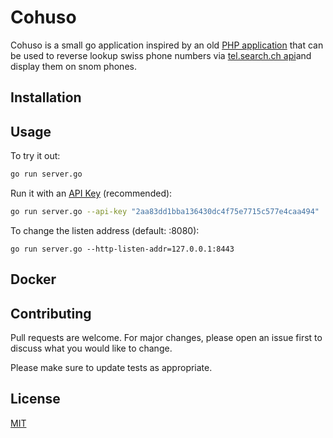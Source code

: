 # Cohuso

Cohuso is a small go application inspired by an old [PHP application](http://geekbox.ch/voip-telefon-snom-370/) that can be used to reverse lookup swiss phone numbers via [tel.search.ch api](https://tel.search.ch/api/help.html#response)and display them on snom phones.

## Installation

## Usage
To try it out:
```bash
go run server.go
```
Run it with an [API Key](https://tel.search.ch/api/getkey) (recommended):
```bash
go run server.go --api-key "2aa83dd1bba136430dc4f75e7715c577e4caa494"
```

To change the listen address (default: :8080):
```
go run server.go --http-listen-addr=127.0.0.1:8443
```

## Docker

## Contributing

Pull requests are welcome. For major changes, please open an issue first
to discuss what you would like to change.

Please make sure to update tests as appropriate.

## License

[MIT](https://choosealicense.com/licenses/mit/)